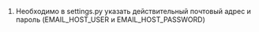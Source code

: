 1. Необходимо в settings.py указать действительный почтовый адрес и пароль (EMAIL_HOST_USER и EMAIL_HOST_PASSWORD)